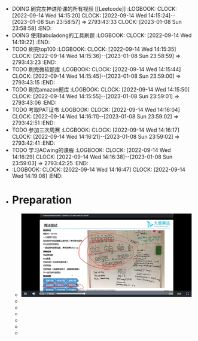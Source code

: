 - DOING 刷完左神进阶课的所有视频 [[Leetcode]]
  :LOGBOOK:
  CLOCK: [2022-09-14 Wed 14:15:20]
  CLOCK: [2022-09-14 Wed 14:15:24]--[2023-01-08 Sun 23:58:57] =>  2793:43:33
  CLOCK: [2023-01-08 Sun 23:58:58]
  :END:
- DOING 使用labuladong的工具刷题
  :LOGBOOK:
  CLOCK: [2022-09-14 Wed 14:19:22]
  :END:
- TODO 刷完top100
  :LOGBOOK:
  CLOCK: [2022-09-14 Wed 14:15:35]
  CLOCK: [2022-09-14 Wed 14:15:36]--[2023-01-08 Sun 23:58:59] =>  2793:43:23
  :END:
- TODO 刷完微软题库
  :LOGBOOK:
  CLOCK: [2022-09-14 Wed 14:15:44]
  CLOCK: [2022-09-14 Wed 14:15:45]--[2023-01-08 Sun 23:59:00] =>  2793:43:15
  :END:
- TODO 刷完amazon题库
  :LOGBOOK:
  CLOCK: [2022-09-14 Wed 14:15:50]
  CLOCK: [2022-09-14 Wed 14:15:55]--[2023-01-08 Sun 23:59:01] =>  2793:43:06
  :END:
- TODO 考取PAT证书
  :LOGBOOK:
  CLOCK: [2022-09-14 Wed 14:16:04]
  CLOCK: [2022-09-14 Wed 14:16:11]--[2023-01-08 Sun 23:59:02] =>  2793:42:51
  :END:
- TODO 参加三次周赛
  :LOGBOOK:
  CLOCK: [2022-09-14 Wed 14:16:17]
  CLOCK: [2022-09-14 Wed 14:16:21]--[2023-01-08 Sun 23:59:02] =>  2793:42:41
  :END:
- TODO 学习ACwing的课程
  :LOGBOOK:
  CLOCK: [2022-09-14 Wed 14:16:29]
  CLOCK: [2022-09-14 Wed 14:16:38]--[2023-01-08 Sun 23:59:03] =>  2793:42:25
  :END:
- :LOGBOOK:
  CLOCK: [2022-09-14 Wed 14:16:47]
  CLOCK: [2022-09-14 Wed 14:19:08]
  :END:
- # Preparation
	- ![image.png](../assets/image_1669175590093_0.png)
	-
	-
	-
	-
	-
	-